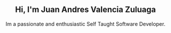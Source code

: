 <h2 align="center"> Hi, I'm Juan Andres Valencia Zuluaga </h2>
<p align="center"> Im a passionate and enthusiastic Self Taught Software Developer. </p>



